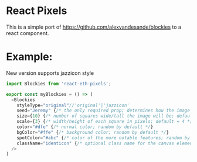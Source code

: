 # React Pixels

This is a simple port of https://github.com/alexvandesande/blockies to a react component.  

# Example:
New version supports jazzicon style

```javascript
import Blockies from 'react-eth-pixels';

export const myBlockies = () => (
  <Blockies
    styleType="original"//'original'|'jazzicon'
    seed="Jeremy" {/* the only required prop; determines how the image is generated */}
    size={10} {/* number of squares wide/tall the image will be; default = 15 */}
    scale={3} {/* width/height of each square in pixels; default = 4 */}
    color="#dfe" {/* normal color; random by default */}
    bgColor="#ffe" {/* background color; random by default */}
    spotColor="#abc" {/* color of the more notable features; random by default */}
    className="identicon" {/* optional class name for the canvas element; "identicon" by default */}
  />
)
```
